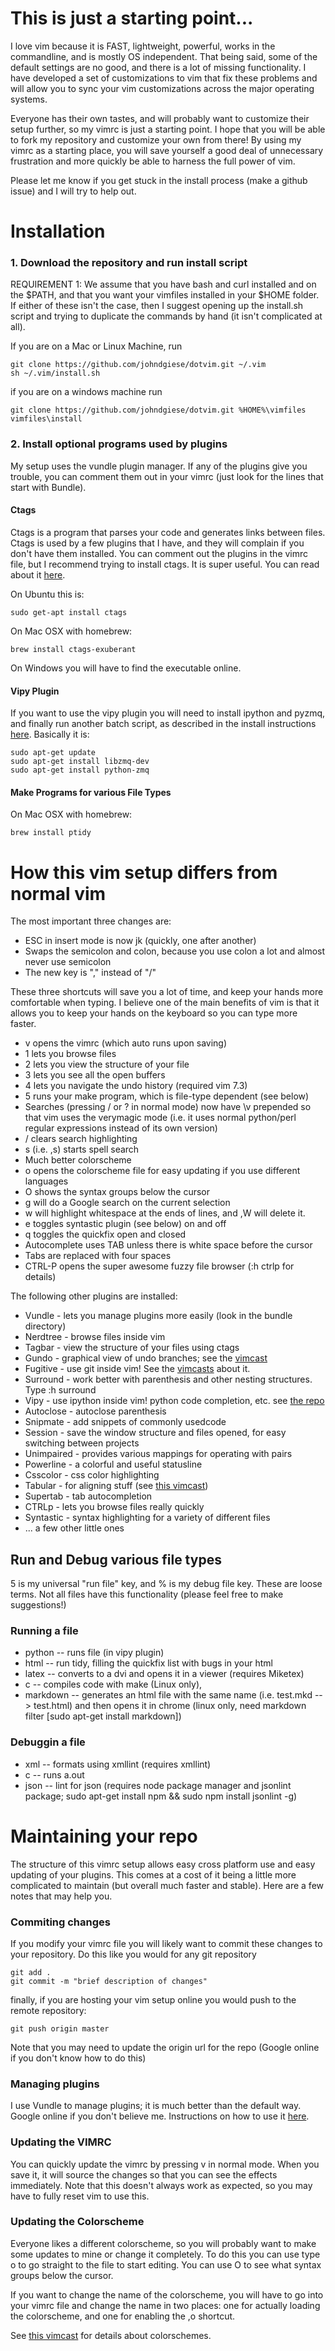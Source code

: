 # This is just a starting point...
I love vim because it is FAST, lightweight, powerful, works in the commandline, and is mostly OS independent. That being said, some of the default settings are no good, and there is a lot of missing functionality.  I have developed a set of customizations to vim that fix these problems and will allow you to sync your vim customizations across the major operating systems.

Everyone has their own tastes, and will probably want to customize their setup further, so my vimrc is just a starting point.  I hope that you will be able to fork my repository and customize your own from there!  By using my vimrc as a starting place, you will save yourself a good deal of unnecessary frustration and more quickly be able to harness the full power of vim.

Please let me know if you get stuck in the install process (make a github issue) and I will try to help out.

# Installation

### 1. Download the repository and run install script

REQUIREMENT 1: We assume that you have bash and curl installed and on the $PATH, and that you want your vimfiles installed in your $HOME folder.  If either of these isn't the case, then I suggest opening up the install.sh script and trying to duplicate the commands by hand (it isn't complicated at all).

If you are on a Mac or Linux Machine, run

	git clone https://github.com/johndgiese/dotvim.git ~/.vim
    sh ~/.vim/install.sh

if you are on a windows machine run

	git clone https://github.com/johndgiese/dotvim.git %HOME%\vimfiles
    vimfiles\install

### 2. Install optional programs used by plugins

My setup uses the vundle plugin manager.  If any of the plugins give you
trouble, you can comment them out in your vimrc (just look for the lines that
start with Bundle).

#### Ctags

Ctags is a program that parses your code and generates links between files.  Ctags is used by a few plugins that I have, and they will complain if you don't have them installed.  You can comment out the plugins in the vimrc file, but I recommend trying to install ctags.  It is super useful.  You can read about it [here](http://ctags.sourceforge.net/).

On Ubuntu this is:

    sudo get-apt install ctags

On Mac OSX with homebrew:
  
    brew install ctags-exuberant

On Windows you will have to find the executable online.

#### Vipy Plugin

If you want to use the vipy plugin you will need to install ipython and pyzmq, and finally run another batch script, as described in the install instructions [here](https://github.com/johndgiese/vipy).  Basically it is:

    sudo apt-get update
    sudo apt-get install libzmq-dev
    sudo apt-get install python-zmq

#### Make Programs for various File Types

On Mac OSX with homebrew:

    brew install ptidy

# How this vim setup differs from normal vim

The most important three changes are:

* ESC in insert mode is now jk (quickly, one after another)
* Swaps the semicolon and colon, because you use colon a lot and almost never use semicolon
* The new <leader> key is "," instead of "/"

These three shortcuts will save you a lot of time, and keep your hands more comfortable when typing.  I believe one of the main benefits of vim is that it allows you to keep your hands on the keyboard so you can type more faster.

* <leader>v opens the vimrc (which auto runs upon saving)
* <leader>1 lets you browse files
* <leader>2 lets you view the structure of your file
* <leader>3 lets you see all the open buffers
* <leader>4 lets you navigate the undo history (required vim 7.3)
* <leader>5 runs your make program, which is file-type dependent (see below)
* Searches (pressing / or ? in normal mode) now have \v prepended so that vim uses the verymagic mode (i.e. it uses normal python/perl regular expressions instead of its own version)
* <leader>/ clears search highlighting
* <leader>s (i.e. ,s) starts spell search
* Much better colorscheme
* <leader>o opens the colorscheme file for easy updating if you use different languages
* <leader>O shows the syntax groups below the cursor
* <leader>g will do a Google search on the current selection
* <leader>w will highlight whitespace at the ends of lines, and ,W will delete it.
* <leader>e toggles syntastic plugin (see below) on and off
* <leader>q toggles the quickfix open and closed
* Autocomplete uses TAB unless there is white space before the cursor
* Tabs are replaced with four spaces
* CTRL-P opens the super awesome fuzzy file browser (:h ctrlp for details)

The following other plugins are installed:
* Vundle - lets you manage plugins more easily (look in the bundle directory)
* Nerdtree - browse files inside vim
* Tagbar - view the structure of your files using ctags
* Gundo - graphical view of undo branches; see the [vimcast](http://vimcasts.org/episodes/undo-branching-and-gundo-vim/)
* Fugitive - use git inside vim!  See the [vimcasts](http://vimcasts.org/episodes/archive) about it.
* Surround - work better with parenthesis and other nesting structures.  Type :h surround
* Vipy - use ipython inside vim!  python code completion, etc. see [the repo](https://github.com/johndgiese/vipy/blob/master/README.md)
* Autoclose - autoclose parenthesis
* Snipmate - add snippets of commonly usedcode
* Session - save the window structure and files opened, for easy switching between projects
* Unimpaired - provides various mappings for operating with pairs
* Powerline - a colorful and useful statusline
* Csscolor - css color highlighting
* Tabular - for aligning stuff (see [this vimcast](http://vimcasts.org/episodes/aligning-text-with-tabular-vim/))
* Supertab - tab autocompletion
* CTRLp - lets you browse files really quickly
* Syntastic - syntax highlighting for a variety of different files
* ... a few other little ones

## Run and Debug various file types
<leader>5 is my universal "run file" key, and <leader>% is my debug file key.  These
are loose terms.  Not all files have this functionality (please feel free to
make suggestions!)

### Running a file
* python   -- runs file (in vipy plugin)
* html     -- run tidy, filling the quickfix list with bugs in your html
* latex    -- converts to a dvi and opens it in a viewer (requires Miketex)
* c        -- compiles code with make (Linux only), 
* markdown -- generates an html file with the same name (i.e. test.mkd -- > test.html) and then opens it in chrome (linux only, need markdown filter [sudo apt-get install markdown])

### Debuggin a file
* xml      -- formats using xmllint (requires xmllint)
* c        -- runs a.out
* json     -- lint for json (requires node package manager and jsonlint package;
  sudo apt-get install npm && sudo npm install jsonlint -g)

# Maintaining your repo
The structure of this vimrc setup allows easy cross platform use and easy updating of your plugins.  This comes at a cost of it being a little more complicated to maintain (but overall much faster and stable).  Here are a few notes that may help you.

### Commiting changes
If you modify your vimrc file you will likely want to commit these changes to your repository.  Do this like you would for any git repository

	git add .
	git commit -m "brief description of changes"

finally, if you are hosting your vim setup online you would push to the remote repository:

	git push origin master
	
Note that you may need to update the origin url for the repo (Google online if you don't know how to do this)

### Managing plugins
I use Vundle to manage plugins; it is much better than the default way.  Google online if you don't believe me.  Instructions on how to use it [here](https://github.com/gmarik/vundle).

### Updating the VIMRC
You can quickly update the vimrc by pressing <leader>v in normal mode.  When you save it, it will source the changes so that you can see the effects immediately.  Note that this doesn't always work as expected, so you may have to fully reset vim to use this.

### Updating the Colorscheme
Everyone likes a different colorscheme, so you will probably want to make some updates to mine or change it completely.  To do this you can use type <leader>o to go straight to the file to start editing.  You can use <leader>O to see what syntax groups below the cursor.

If you want to change the name of the colorscheme, you will have to go into your vimrc file and change the name in two places: one for actually loading the colorscheme, and one for enabling the ,o shortcut.

See [this vimcast](http://vimcasts.org/episodes/creating-colorschemes-for-vim/) for details about colorschemes.
